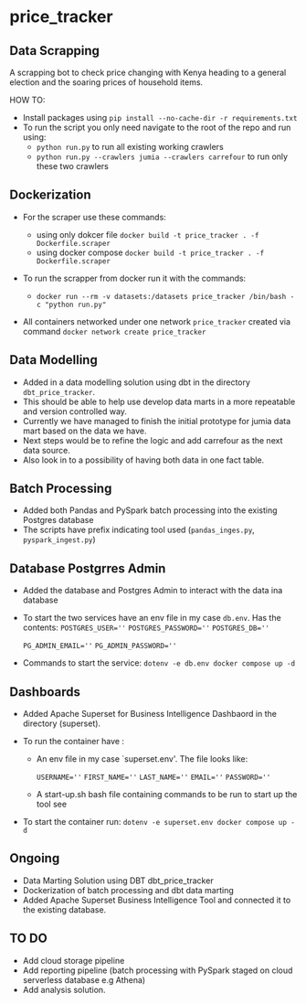 
# price_tracker

## Data Scrapping

A scrapping bot to check price changing with Kenya heading to a general election and the soaring prices of household items.

HOW TO:

- Install packages using `pip install --no-cache-dir -r requirements.txt`
- To run the script you only need navigate to the root of the repo and run using:
  - `python run.py`  to run all existing working crawlers
  - `python run.py --crawlers jumia --crawlers carrefour` to run only these two crawlers

## Dockerization

- For the scraper use these commands:
  - using only dokcer file `docker build -t price_tracker . -f Dockerfile.scraper`
  - using docker compose `docker build -t price_tracker . -f Dockerfile.scraper`
  
- To run the scrapper from docker run it with the commands:
  - `docker run --rm -v datasets:/datasets price_tracker /bin/bash -c "python run.py"`

- All containers networked under one network `price_tracker` created via command `docker network create price_tracker`

## Data Modelling

- Added in a data modelling solution using dbt in the directory `dbt_price_tracker`.
- This should be able to help use develop data marts in a more repeatable and version controlled way.
- Currently we have managed to finish the initial prototype for jumia data mart based on the data we have.
- Next steps would be to refine the logic and add carrefour as the next data source.
- Also look in to a possibility of having both data in one fact table.  

## Batch Processing

- Added both Pandas and PySpark batch processing into the existing Postgres database
- The scripts have prefix indicating tool used (`pandas_inges.py`, `pyspark_ingest.py`)

## Database Postgrres Admin

- Added the database and Postgres Admin to interact with the data ina database
- To start the two services have an env file in my case `db.env`. Has the contents:
    `POSTGRES_USER=''`
    `POSTGRES_PASSWORD=''`
    `POSTGRES_DB=''`

    `PG_ADMIN_EMAIL=''`
    `PG_ADMIN_PASSWORD=''`

- Commands to start the service:
      `dotenv -e db.env docker compose up -d`

## Dashboards

- Added Apache Superset for Business Intelligence Dashbaord in the directory (superset).
- To run the container have :
  - An env file in my case `superset.env'. The file looks like:

     `USERNAME=''`
     `FIRST_NAME=''`
     `LAST_NAME=''`
     `EMAIL=''`
     `PASSWORD=''`
  - A start-up.sh bash file containing commands to be run to start up the tool see

- To start the container run:
    `dotenv -e superset.env docker compose up -d`

## Ongoing

- Data Marting Solution using DBT dbt_price_tracker
- Dockerization of batch processing and dbt data marting
- Added Apache Superset Business Intelligence Tool and connected it to the existing database.

## TO DO

- Add cloud storage pipeline
- Add reporting pipeline (batch processing with PySpark staged on cloud serverless database e.g Athena)
- Add analysis solution.
